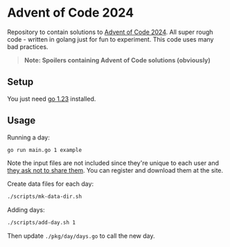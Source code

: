 # Advent of Code 2024
Repository to contain solutions to [Advent of Code 2024](https://adventofcode.com/2024). All
super rough code - written in golang just for fun to experiment. This code
uses many bad practices.

> **Note: Spoilers containing Advent of Code solutions (obviously)**

## Setup

You just need [go 1.23](https://go.dev/) installed.

## Usage
Running a day:
```bash
go run main.go 1 example
```

Note the input files are not included
since they're unique to each user and [they ask not to share them](https://adventofcode.com/2024/about#faq_copying). You can register and download them at the site.

Create data files for each day:
```bash
./scripts/mk-data-dir.sh
```

Adding days:
```bash
./scripts/add-day.sh 1
```
Then update `./pkg/day/days.go` to call the new day.

